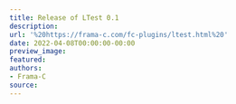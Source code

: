 ```yaml
---
title: Release of LTest 0.1
description:
url: '%20https://frama-c.com/fc-plugins/ltest.html%20'
date: 2022-04-08T00:00:00-00:00
preview_image:
featured:
authors:
- Frama-C
source:
---
```



